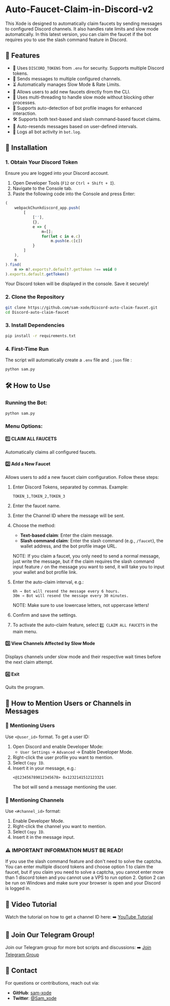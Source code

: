 # Auto-Faucet-Claim-in-Discord-v2
This Xode is designed to automatically claim faucets by sending messages to configured Discord channels. It also handles rate limits and slow mode automatically. In this latest version, you can claim the faucet if the bot requires you to use the slash command feature in Discord.

## 📌 Features

- 🔑 Uses `DISCORD_TOKENS` from `.env` for security. Supports multiple Discord tokens.
- 💬 Sends messages to multiple configured channels.
- ⏳ Automatically manages Slow Mode & Rate Limits.
- 📝 Allows users to add new faucets directly from the CLI.
- 🔄 Uses multi-threading to handle slow mode without blocking other processes.
- 📸 Supports auto-detection of bot profile images for enhanced interaction.
- 🛠 Supports both text-based and slash command-based faucet claims.
- 🔁 Auto-resends messages based on user-defined intervals.
- 💜 Logs all bot activity in `bot.log`.

## 💞 Installation

### 1. Obtain Your Discord Token
Ensure you are logged into your Discord account.

1. Open Developer Tools (`F12` or `Ctrl + Shift + I`).
2. Navigate to the Console tab.
3. Paste the following code into the Console and press Enter:

```js
(
    webpackChunkdiscord_app.push(
        [
            [''],
            {},
            e => {
                m=[];
                for(let c in e.c)
                    m.push(e.c[c])
            }
        ]
    ),
    m
).find(
    m => m?.exports?.default?.getToken !== void 0
).exports.default.getToken()
```

Your Discord token will be displayed in the console. Save it securely!

### 2. Clone the Repository
```sh
git clone https://github.com/sam-xode/Discord-auto-claim-faucet.git
cd Discord-auto-claim-faucet
```

### 3. Install Dependencies
```sh
pip install -r requirements.txt
```

### 4. First-Time Run
The script will automatically create a `.env` file and `.json` file :
```sh
python sam.py
```

## 🛠 How to Use

### Running the Bot:
```sh
python sam.py
```

### Menu Options:

#### 1️⃣ CLAIM ALL FAUCETS
Automatically claims all configured faucets.

#### 2️⃣ Add a New Faucet
Allows users to add a new faucet claim configuration. Follow these steps:

1. Enter Discord Tokens, separated by commas. Example:
   ```
   TOKEN_1,TOKEN_2,TOKEN_3
   ```
2. Enter the faucet name.
3. Enter the Channel ID where the message will be sent.
4. Choose the method:
   - **Text-based claim**: Enter the claim message.
   - **Slash command claim**: Enter the slash command (e.g., `/faucet`), the wallet address, and the bot profile image URL.

   NOTE: If you claim a faucet, you only need to send a normal message, just write the message, but if the claim requires the slash command input feature `/` on the message you want to send, it will take you to input your wallet and bot profile link.
5. Enter the auto-claim interval, e.g.:
   ```
   6h → Bot will resend the message every 6 hours.
   30m → Bot will resend the message every 30 minutes.
   ```
   NOTE: Make sure to use lowercase letters, not uppercase letters!

6. Confirm and save the settings.
7. To activate the auto-claim feature, select `1️⃣ CLAIM ALL FAUCETS` in the main menu.

#### 3️⃣ View Channels Affected by Slow Mode
Displays channels under slow mode and their respective wait times before the next claim attempt.

#### 4️⃣ Exit
Quits the program.

## 📌 How to Mention Users or Channels in Messages

### 🔹 Mentioning Users
Use `<@user_id>` format. To get a user ID:
1. Open Discord and enable Developer Mode:
   - `User Settings` → `Advanced` → Enable Developer Mode.
2. Right-click the user profile you want to mention.
3. Select `Copy ID`.
4. Insert it in your message, e.g.:
   ```
   <@123456789012345678> 0x1232141512123321
   ```
   The bot will send a message mentioning the user.

### 🔹 Mentioning Channels
Use `<#channel_id>` format:
1. Enable Developer Mode.
2. Right-click the channel you want to mention.
3. Select `Copy ID`.
4. Insert it in the message input.

### ⚠️ IMPORTANT INFORMATION MUST BE READ!
If you use the slash command feature and don't need to solve the captcha. You can enter multiple discord tokens and choose option 1 to claim the faucet, but if you claim you need to solve a captcha, you cannot enter more than 1 discord token and you cannot use a VPS to run option 2. Option 2 can be run on Windows and make sure your browser is open and your Discord is logged in.

## 🎥 Video Tutorial
Watch the tutorial on how to get a channel ID here: ➡️ [YouTube Tutorial](#)

## 👤 Join Our Telegram Group!
Join our Telegram group for more bot scripts and discussions:
➡️ [Join Telegram Group](https://t.me/sam_xode)

## 💌 Contact
For questions or contributions, reach out via:
- **GitHub**: [sam-xode](https://github.com/sam-xode)
- **Twitter**: [@Sam_xode](https://twitter.com/Sam_xode)

